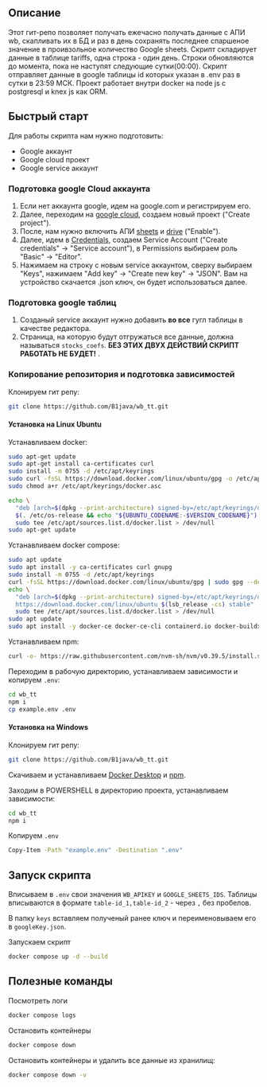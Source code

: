 ## Описание

Этот гит-репо позволяет получать ежечасно получать данные с АПИ wb, скапливать их в БД и раз в день сохранять последнее спаршеное значение в проивзольное количество Google sheets.
Скрипт складирует данные в таблице tariffs, одна строка - один день. Строки обновляются до момента, пока не наступят следующие сутки(00:00).
Скрипт отправляет данные в google таблицы id которых указан в .env раз в сутки в 23:59 МСК.
Проект работает внутри docker на node js с postgresql и knex js как ORM.

## Быстрый старт

Для работы скрипта нам нужно подготовить:

- Google аккаунт
- Google cloud проект
- Google service аккаунт

### Подготовка google Cloud аккаунта

1. Если нет аккаунта google, идем на google.com и регистрируем его.
2. Далее, переходим на [google cloud](https://console.cloud.google.com/cloud-resource-manager), создаем новый проект ("Create project").
3. После, нам нужно включить АПИ [sheets](https://console.cloud.google.com/apis/library/sheets.googleapis.com) и [drive](https://console.cloud.google.com/apis/library/drive.googleapis.com) ("Enable").
4. Далее, идем в [Credentials](https://console.cloud.google.com/apis/credentials), создаем Service Account ("Create credentials" -> "Service account"), в Permissions выбираем роль "Basic" -> "Editor".
5. Нажимаем на строку с новым service аккаунтом, сверху выбираем "Keys", нажимаем "Add key" -> "Create new key" -> "JSON". Вам на устройство скачается .json ключ, он будет использоваться далее.

### Подготовка google таблиц

1. Созданый service аккаунт нужно добавить **во все** гугл таблицы в качестве редактора.
2. Страница, на которую будут отгружаться все данные, должна называться `stocks_coefs`.
   **БЕЗ ЭТИХ ДВУХ ДЕЙСТВИЙ СКРИПТ РАБОТАТЬ НЕ БУДЕТ!** .

### Копирование репозитория и подготовка зависимостей

Клонируем гит репу:

```bash
git clone https://github.com/B1java/wb_tt.git
```

#### Установка на Linux Ubuntu

Устанавливаем docker:

```bash
sudo apt-get update
sudo apt-get install ca-certificates curl
sudo install -m 0755 -d /etc/apt/keyrings
sudo curl -fsSL https://download.docker.com/linux/ubuntu/gpg -o /etc/apt/keyrings/docker.asc
sudo chmod a+r /etc/apt/keyrings/docker.asc

echo \
  "deb [arch=$(dpkg --print-architecture) signed-by=/etc/apt/keyrings/docker.asc] https://download.docker.com/linux/ubuntu \
  $(. /etc/os-release && echo "${UBUNTU_CODENAME:-$VERSION_CODENAME}") stable" | \
  sudo tee /etc/apt/sources.list.d/docker.list > /dev/null
sudo apt-get update
```

Устанавливаем docker compose:

```bash
sudo apt update
sudo apt install -y ca-certificates curl gnupg
sudo install -m 0755 -d /etc/apt/keyrings
curl -fsSL https://download.docker.com/linux/ubuntu/gpg | sudo gpg --dearmor -o /etc/apt/keyrings/docker.gpg
echo \
  "deb [arch=$(dpkg --print-architecture) signed-by=/etc/apt/keyrings/docker.gpg] \
  https://download.docker.com/linux/ubuntu $(lsb_release -cs) stable" | \
  sudo tee /etc/apt/sources.list.d/docker.list > /dev/null
sudo apt update
sudo apt install -y docker-ce docker-ce-cli containerd.io docker-buildx-plugin docker-compose-plugin
```

Устанавливаем npm:

```bash
curl -o- https://raw.githubusercontent.com/nvm-sh/nvm/v0.39.5/install.sh | bash
```

Переходим в рабочую директорию, устанавливаем зависимости и копируем `.env`:

```bash
cd wb_tt
npm i
cp example.env .env
```

#### Установка на Windows

Клонируем гит репу:

```bash
git clone https://github.com/B1java/wb_tt.git
```

Скачиваем и устанавливаем [Docker Desktop](https://www.docker.com/products/docker-desktop/) и [npm](https://nodejs.org/en/download).

Заходим в POWERSHELL в директорию проекта, устанавливаем зависимости:

```bash
cd wb_tt
npm i
```

Копируем `.env`

```bash
Copy-Item -Path "example.env" -Destination ".env"
```

## Запуск скрипта

Вписываем в `.env` свои значения `WB_APIKEY` и `GOOGLE_SHEETS_IDS`. Таблицы вписываются в формате `table-id_1,table-id_2` - через `,` без пробелов.

В папку `keys` вставляем полученый ранее ключ и переименовываем его в `googleKey.json`.

Запускаем скрипт

```bash
docker compose up -d --build
```

## Полезные команды

Посмотреть логи

```bash
docker compose logs
```

Остановить контейнеры

```bash
docker compose down
```

Остановить контейнеры и удалить все данные из хранилищ:

```bash
docker compose down -v
```
